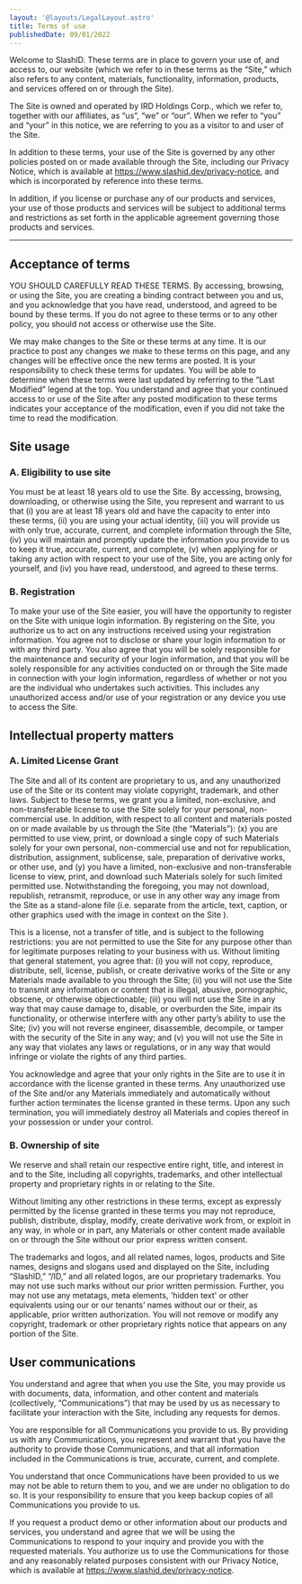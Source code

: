 ```yaml
---
layout: '@layouts/LegalLayout.astro'
title: Terms of use
publishedDate: 09/01/2022
---
```


Welcome to SlashID. These terms are in place to govern your use of, and access to, our website (which we refer to in these terms as the “Site,” which also refers to any content, materials, functionality, information, products, and services offered on or through the Site).

The Site is owned and operated by IRD Holdings Corp., which we refer to, together with our affiliates, as “us”, “we” or “our”. When we refer to “you” and “your” in this notice, we are referring to you as a visitor to and user of the Site.

In addition to these terms, your use of the Site is governed by any other policies posted on or made available through the Site, including our Privacy Notice, which is available at https://www.slashid.dev/privacy-notice, and which is incorporated by reference into these terms.

In addition, if you license or purchase any of our products and services, your use of those products and services will be subject to additional terms and restrictions as set forth in the applicable agreement governing those products and services.

---

## Acceptance of terms

YOU SHOULD CAREFULLY READ THESE TERMS. By accessing, browsing, or using the Site, you are creating a binding contract between you and us, and you acknowledge that you have read, understood, and agreed to be bound by these terms. If you do not agree to these terms or to any other policy, you should not access or otherwise use the Site.

We may make changes to the Site or these terms at any time. It is our practice to post any changes we make to these terms on this page, and any changes will be effective once the new terms are posted. It is your responsibility to check these terms for updates. You will be able to determine when these terms were last updated by referring to the “Last Modified” legend at the top. You understand and agree that your continued access to or use of the Site after any posted modification to these terms indicates your acceptance of the modification, even if you did not take the time to read the modification.

## Site usage

### A. Eligibility to use site

You must be at least 18 years old to use the Site. By accessing, browsing, downloading, or otherwise using the Site, you represent and warrant to us that (i) you are at least 18 years old and have the capacity to enter into these terms, (ii) you are using your actual identity, (iii) you will provide us with only true, accurate, current, and complete information through the SIte, (iv) you will maintain and promptly update the information you provide to us to keep it true, accurate, current, and complete, (v) when applying for or taking any action with respect to your use of the Site, you are acting only for yourself, and (iv) you have read, understood, and agreed to these terms.

### B. Registration

To make your use of the Site easier, you will have the opportunity to register on the Site with unique login information. By registering on the Site, you authorize us to act on any instructions received using your registration information. You agree not to disclose or share your login information to or with any third party. You also agree that you will be solely responsible for the maintenance and security of your login information, and that you will be solely responsible for any activities conducted on or through the Site made in connection with your login information, regardless of whether or not you are the individual who undertakes such activities. This includes any unauthorized access and/or use of your registration or any device you use to access the Site.

## Intellectual property matters

### A. Limited License Grant

The Site and all of its content are proprietary to us, and any unauthorized use of the Site or its content may violate copyright, trademark, and other laws. Subject to these terms, we grant you a limited, non-exclusive, and non-transferable license to use the Site solely for your personal, non-commercial use. In addition, with respect to all content and materials posted on or made available by us through the Site (the “Materials”): (x) you are permitted to use view, print, or download a single copy of such Materials solely for your own personal, non-commercial use and not for republication, distribution, assignment, sublicense, sale, preparation of derivative works, or other use, and (y) you have a limited, non-exclusive and non-transferable license to view, print, and download such Materials solely for such limited permitted use. Notwithstanding the foregoing, you may not download, republish, retransmit, reproduce, or use in any other way any image from the Site as a stand-alone file (i.e. separate from the article, text, caption, or other graphics used with the image in context on the Site ).

This is a license, not a transfer of title, and is subject to the following restrictions: you are not permitted to use the Site for any purpose other than for legitimate purposes relating to your business with us. Without limiting that general statement, you agree that: (i) you will not copy, reproduce, distribute, sell, license, publish, or create derivative works of the Site or any Materials made available to you through the Site; (ii) you will not use the Site to transmit any information or content that is illegal, abusive, pornographic, obscene, or otherwise objectionable; (iii) you will not use the Site in any way that may cause damage to, disable, or overburden the Site, impair its functionality, or otherwise interfere with any other party’s ability to use the Site; (iv) you will not reverse engineer, disassemble, decompile, or tamper with the security of the Site in any way; and (v) you will not use the Site in any way that violates any laws or regulations, or in any way that would infringe or violate the rights of any third parties.

You acknowledge and agree that your only rights in the Site are to use it in accordance with the license granted in these terms. Any unauthorized use of the Site and/or any Materials immediately and automatically without further action terminates the license granted in these terms. Upon any such termination, you will immediately destroy all Materials and copies thereof in your possession or under your control.

### B. Ownership of site

We reserve and shall retain our respective entire right, title, and interest in and to the Site, including all copyrights, trademarks, and other intellectual property and proprietary rights in or relating to the Site.

Without limiting any other restrictions in these terms, except as expressly permitted by the license granted in these terms you may not reproduce, publish, distribute, display, modify, create derivative work from, or exploit in any way, in whole or in part, any Materials or other content made available on or through the Site without our prior express written consent.

The trademarks and logos, and all related names, logos, products and Site names, designs and slogans used and displayed on the Site, including “SlashID,” “/ID,” and all related logos, are our proprietary trademarks. You may not use such marks without our prior written permission. Further, you may not use any metatags, meta elements, 'hidden text' or other equivalents using our or our tenants’ names without our or their, as applicable, prior written authorization. You will not remove or modify any copyright, trademark or other proprietary rights notice that appears on any portion of the Site.

## User communications

You understand and agree that when you use the Site, you may provide us with documents, data, information, and other content and materials (collectively, “Communications”) that may be used by us as necessary to facilitate your interaction with the Site, including any requests for demos.

You are responsible for all Communications you provide to us. By providing us with any Communications, you represent and warrant that you have the authority to provide those Communications, and that all information included in the Communications is true, accurate, current, and complete.

You understand that once Communications have been provided to us we may not be able to return them to you, and we are under no obligation to do so. It is your responsibility to ensure that you keep backup copies of all Communications you provide to us.

If you request a product demo or other information about our products and services, you understand and agree that we will be using the Communications to respond to your inquiry and provide you with the requested materials. You authorize us to use the Communications for those and any reasonably related purposes consistent with our Privacy Notice, which is available at https://www.slashid.dev/privacy-notice.
